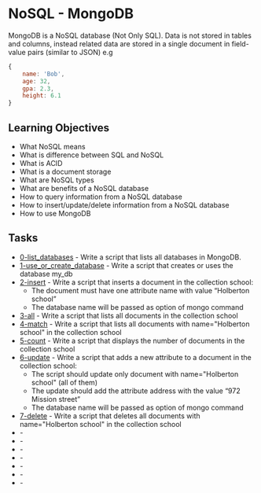 # NoSQL - MongoDB

MongoDB is a NoSQL database (Not Only SQL). Data is not stored in tables and columns, instead related data are stored in a single document in field-value pairs (similar to JSON) e.g 

```JavaScript
{
    name: 'Bob',
    age: 32,
    gpa: 2.3,
    height: 6.1
}
```

## Learning Objectives

* What NoSQL means
* What is difference between SQL and NoSQL
* What is ACID
* What is a document storage
* What are NoSQL types
* What are benefits of a NoSQL database
* How to query information from a NoSQL database
* How to insert/update/delete information from a NoSQL database
* How to use MongoDB

## Tasks

* [0-list_databases](0-list_databases) - Write a script that lists all databases in MongoDB.
* [1-use_or_create_database](1-use_or_create_database) - Write a script that creates or uses the database my_db
* [2-insert](2-insert) - Write a script that inserts a document in the collection school:
  * The document must have one attribute name with value “Holberton school”
  * The database name will be passed as option of mongo command
* [3-all](3-all) - Write a script that lists all documents in the collection school
* [4-match](4-match) - Write a script that lists all documents with name="Holberton school" in the collection school
* [5-count](5-count) - Write a script that displays the number of documents in the collection school
* [6-update](6-update) - Write a script that adds a new attribute to a document in the collection school:
  * The script should update only document with name="Holberton school" (all of them)
  * The update should add the attribute address with the value “972 Mission street”
  * The database name will be passed as option of mongo command
* [7-delete](7-delete) - Write a script that deletes all documents with name="Holberton school" in the collection school
* []() - 
* []() - 
* []() - 
* []() - 
* []() - 
* []() - 
* []() - 
